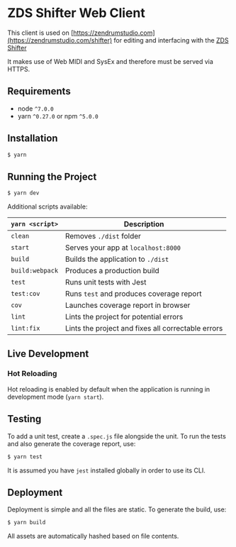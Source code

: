 # ZDS Shifter Web Client

This client is used on [https://zendrumstudio.com](https://zendrumstudio.com/shifter) for editing and interfacing with the [ZDS Shifter](https://zendrumstudio.com/shifter/)

It makes use of Web MIDI and SysEx and therefore must be served via HTTPS.

## Requirements

- node `^7.0.0`
- yarn `^0.27.0` or npm `^5.0.0`

## Installation

```bash
$ yarn
```

## Running the Project

```bash
$ yarn dev
```

Additional scripts available:

| `yarn <script>` | Description                                        |
| --------------- | -------------------------------------------------- |
| `clean`         | Removes `./dist` folder                            |
| `start`         | Serves your app at `localhost:8000`                |
| `build`         | Builds the application to `./dist`                 |
| `build:webpack` | Produces a production build                        |
| `test`          | Runs unit tests with Jest                          |
| `test:cov`      | Runs `test` and produces coverage report           |
| `cov`           | Launches coverage report in browser                |
| `lint`          | Lints the project for potential errors             |
| `lint:fix`      | Lints the project and fixes all correctable errors |

## Live Development

### Hot Reloading

Hot reloading is enabled by default when the application is running in development mode (`yarn start`).

## Testing

To add a unit test, create a `.spec.js` file alongside the unit.
To run the tests and also generate the coverage report, use:

```bash
$ yarn test
```

It is assumed you have `jest` installed globally in order to use its CLI.

## Deployment

Deployment is simple and all the files are static. To generate the build, use:

```bash
$ yarn build
```

All assets are automatically hashed based on file contents.
